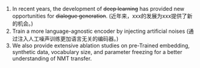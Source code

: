 1. In recent years, the development of ~~deep learning~~ has provided new opportunities for ~~dialogue generation~~. (近年来，xxx的发展为xxx提供了新的机会。)
2. Train a more language-agnostic encoder by injecting artificial noises (通过注入人工噪声训练更加语言无关的编码器。)
3. We also provide extensive ablation studies on pre-Trained embedding, synthetic data, vocabulary size, and parameter freezing for a better understanding of NMT transfer.